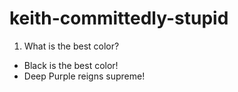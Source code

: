 # keith-committedly-stupid

1. What is the best color?
 - Black is the best color!
 - Deep Purple reigns supreme!

